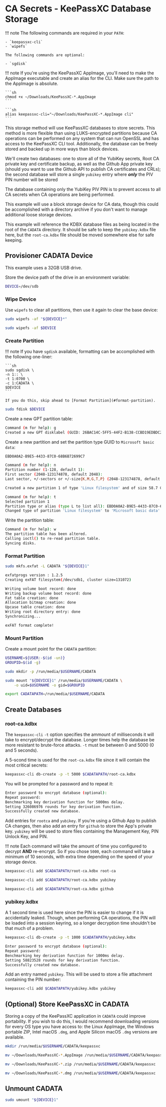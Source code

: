 # CA Secrets - KeePassXC Database Storage

!!! note
    The following commands are required in your `PATH`:

    - `keepassxc-cli`
    - `wipefs`

    The following commands are optional:

    - `sgdisk`

!!! note
    If you're using the KeePassXC AppImage, you'll need to make the AppImage
    executable and create an alias for the CLI. Make sure the path to the
    AppImage is absolute.

    ```sh
    chmod +x ~/Downloads/KeePassXC-*.AppImage
    ```

    ```sh
    alias keepassxc-cli="~/Downloads/KeePassXC-*.AppImage cli"
    ```

This storage method will use KeePassXC databases to store secrets. This method
is more flexible than using LUKS-encrypted partitions because CA operations can
be performed on any system that can run OpenSSL and has access to the KeePassXC
CLI tool. Additionally, the database can be freely stored and backed up in more
ways than block devices.

We'll create two databases: one to store all of the YubiKey secrets, Root CA
private key and certificate backup, as well as the Github App private key
(should you want to use the Github API to publish CA certificates and CRLs); the
second database will store a single `yubikey` entry where ***only*** the PIV PIN
number will be stored

The database containing only the YubiKey PIV PIN is to prevent access to all CA
secrets when CA operations are being performed.

This example will use a block storage device for CA data, though this could be
accomplished with a directory archive if you don't want to manage additional
loose storage devices.

This example will reference the KDBX database files as being located in the root
of the `CADATA` directory. It should be safe to keep the `yubikey.kdbx` file
here, but the `root-ca.kdbx` file should be moved somewhere else for safe
keeping.

## Provisioner CADATA Device

This example uses a 32GB USB drive.

Store the device path of the drive in an environment variable:

```sh
DEVICE=/dev/sdb
```

### Wipe Device

Use `wipefs` to clear all partitions, then use it again to clear the base
device:

```sh
sudo wipefs -af "${DEVICE}*"
```

```sh
sudo wipefs -af $DEVICE
```

### Create Partition

!!! note
    If you have `sgdisk` available, formatting can be accomplished with the
    following one-liner:

    ```sh
    sudo sgdisk \
    -n 1:: \
    -t 1:0700 \
    -c 1:CADATA \
    $DEVICE
    ```

    If you do this, skip ahead to [Format Partition](#format-partition).

```sh
sudo fdisk $DEVICE
```

Create a new GPT partition table:

```{.sh .no-copy}
Command (m for help): g
Created a new GPT disklabel (GUID: 26BAC14C-5FF5-44F2-B138-CCBD19EDBDC2).
```

Create a new partition and set the partition type GUID to
`Microsoft basic data`:

```txt title="Microsoft basic data partition type GUID"
EBD0A0A2-B9E5-4433-87C0-68B6B72699C7
```

```{.sh .no-copy}
Command (m for help): n
Partition number (1-128, default 1): 
First sector (2048-123174878, default 2048): 
Last sector, +/-sectors or +/-size{K,M,G,T,P} (2048-123174878, default 123172863): 

Created a new partition 1 of type 'Linux filesystem' and of size 58.7 GiB.

Command (m for help): t
Selected partition 1
Partition type or alias (type L to list all): EBD0A0A2-B9E5-4433-87C0-68B6B72699C7
Changed type of partition 'Linux filesystem' to 'Microsoft basic data'.
```

Write the partition table:

```{.sh .no-copy}
Command (m for help): w
The partition table has been altered.
Calling ioctl() to re-read partition table.
Syncing disks.
```

### Format Partition

```sh
sudo mkfs.exfat -L CADATA "${DEVICE}1"
```

```{.sh .no-copy}
exfatprogs version : 1.2.5
Creating exFAT filesystem(/dev/sdb1, cluster size=131072)

Writing volume boot record: done
Writing backup volume boot record: done
Fat table creation: done
Allocation bitmap creation: done
Upcase table creation: done
Writing root directory entry: done
Synchronizing...

exFAT format complete!
```

### Mount Partition

Create a mount point for the `CADATA` partition:

```sh
USERNAME=${USER:-$(id -un)}
GROUPID=$(id -g)
```

```sh
sudo mkdir -p /run/media/$USERNAME/CADATA
```

```sh
sudo mount "${DEVICE}1" /run/media/$USERNAME/CADATA \
    -o uid=$USERNAME -o gid=$GROUPID
```

```sh
export CADATAPATH=/run/media/$USERNAME/CADATA
```

## Create Databases

### root-ca.kdbx

The `keepassxc-cli` `-t` option specifies the ammount of milliseconds it will
take to encrypt/decrypt the database. Longer times help the database be more
resistant to brute-force attacks. `-t` must be between 0 and 5000 (0 and
5 seconds).

A 5-scond time is used for the `root-ca.kdbx` file since it will contain the
most critical secrets:

```sh
keepassxc-cli db-create -p -t 5000 $CADATAPATH/root-ca.kdbx
```

You will be prompted for a password and to repeat it:

```{.sh .no-copy}
Enter password to encrypt database (optional): 
Repeat password: 
Benchmarking key derivation function for 5000ms delay.
Setting 326086976 rounds for key derivation function.
Successfully created new database.
```

Add entries for `rootca` and `yubikey`. If you're using a Github App to publish
CA changes, then also add an entry for `github` to store the App's private key.
`yubikey` will be used to store files containing the Management Key, PIN Unlock
Key, and PIN.


!!! note
    Each command will take the amount of time you configured to decrypt **AND**
    re-encrypt. So if you chose `5000`, each command will take a minimum of 10
    seconds, with extra time depending on the speed of your storage device.

```sh
keepassxc-cli add $CADATAPATH/root-ca.kdbx root-ca
```

```sh
keepassxc-cli add $CADATAPATH/root-ca.kdbx yubikey
```

```sh
keepassxc-cli add $CADATAPATH/root-ca.kdbx github
```

### yubikey.kdbx

A 1 second time is used here since the PIN is easier to change if it is
accidentally leaked. Though, when performing CA operations, the PIN will be
loaded into a session keyring, so a longer decryption time shouldn't be that
much of a problem.

```sh
keepassxc-cli db-create -p -t 1000 $CADATAPATH/yubikey.kdbx
```

``` {.sh .no-copy}
Enter password to encrypt database (optional): 
Repeat password: 
Benchmarking key derivation function for 1000ms delay.
Setting 58823528 rounds for key derivation function.
Successfully created new database.
```

Add an entry named `yubikey`. This will be used to store a file attachment
containing the PIN number:

```sh
keepassxc-cli add $CADATAPATH/yubikey.kdbx yubikey
```

## (Optional) Store KeePassXC in CADATA

Storing a copy of the KeePassXC application in `CADATA` could improve
portability. If you wish to do this, I would recommend downloading versions for
every OS type you have access to: the Linux AppImage, the Windows portable ZIP,
Intel macOS `.dmg`, and Apple Silicon macOS `.dmg` versions are available.

```sh
mkdir /run/media/$USERNAME/CADATA/keepassxc
```

```sh
mv ~/Downloads/KeePassXC-*.AppImage /run/media/$USERNAME/CADATA/keepassxc
```

```sh
mv ~/Downloads/KeePassXC-*.zip /run/media/$USERNAME/CADATA/keepassxc
```

```sh
mv ~/Downloads/KeePassXC-*.dmg /run/media/$USERNAME/CADATA/keepassxc
```

## Unmount CADATA

```sh
sudo umount "${DEVICE}1"
```
